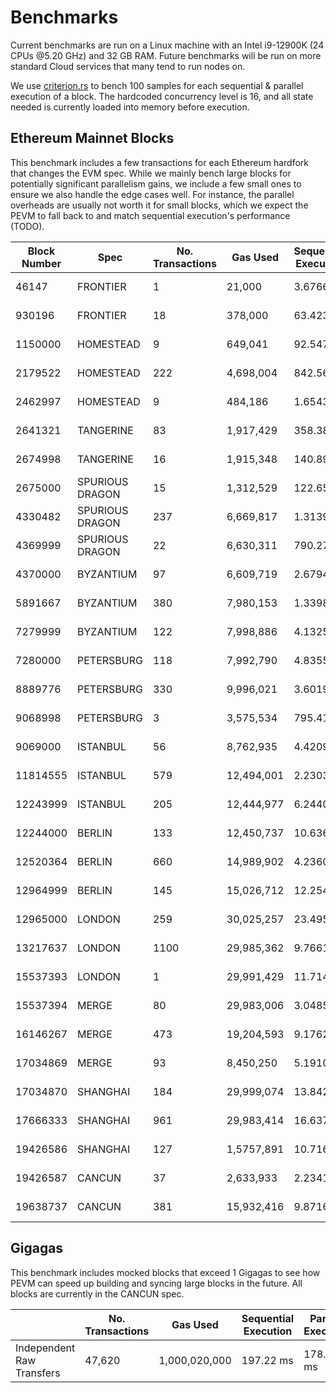 # Benchmarks

Current benchmarks are run on a Linux machine with an Intel i9-12900K (24 CPUs @5.20 GHz) and 32 GB RAM. Future benchmarks will be run on more standard Cloud services that many tend to run nodes on.

We use [criterion.rs](https://github.com/bheisler/criterion.rs) to bench 100 samples for each sequential & parallel execution of a block. The hardcoded concurrency level is 16, and all state needed is currently loaded into memory before execution.

## Ethereum Mainnet Blocks

This benchmark includes a few transactions for each Ethereum hardfork that changes the EVM spec. While we mainly bench large blocks for potentially significant parallelism gains, we include a few small ones to ensure we also handle the edge cases well. For instance, the parallel overheads are usually not worth it for small blocks, which we expect the PEVM to fall back to and match sequential execution's performance (TODO).

| Block Number | Spec            | No. Transactions | Gas Used   | Sequential Execution | Parallel Execution | P / S    |
| ------------ | --------------- | ---------------- | ---------- | -------------------- | ------------------ | -------- |
| 46147        | FRONTIER        | 1                | 21,000     | 3.6766 µs            | 5.5740 µs          | 1.52     |
| 930196       | FRONTIER        | 18               | 378,000    | 63.423 µs            | 138.54 µs          | 2.18     |
| 1150000      | HOMESTEAD       | 9                | 649,041    | 92.547 µs            | 165.06 µs          | 1.78     |
| 2179522      | HOMESTEAD       | 222              | 4,698,004  | 842.56 µs            | 1.8589 ms          | 2.21     |
| 2462997      | HOMESTEAD       | 9                | 484,186    | 1.6543 ms            | 2.0144 ms          | 1.22     |
| 2641321      | TANGERINE       | 83               | 1,917,429  | 358.38 µs            | 775.96 µs          | 2.17     |
| 2674998      | TANGERINE       | 16               | 1,915,348  | 140.89 µs            | 172.97 µs          | 1.23     |
| 2675000      | SPURIOUS DRAGON | 15               | 1,312,529  | 122.65 µs            | 179.45 µs          | 1.46     |
| 4330482      | SPURIOUS DRAGON | 237              | 6,669,817  | 1.3139 ms            | 1.0404 ms          | **0.79** |
| 4369999      | SPURIOUS DRAGON | 22               | 6,630,311  | 790.27 µs            | 535.04 µs          | **0.68** |
| 4370000      | BYZANTIUM       | 97               | 6,609,719  | 2.6794 ms            | 5.5789 ms          | 2.08     |
| 5891667      | BYZANTIUM       | 380              | 7,980,153  | 1.3398 ms            | 2.7562 ms          | 2.06     |
| 7279999      | BYZANTIUM       | 122              | 7,998,886  | 4.1325 ms            | 1.8857 ms          | **0.46** |
| 7280000      | PETERSBURG      | 118              | 7,992,790  | 4.8355 ms            | 3.3167 ms          | **0.69** |
| 8889776      | PETERSBURG      | 330              | 9,996,021  | 3.6019 ms            | 2.7731 ms          | **0.77** |
| 9068998      | PETERSBURG      | 3                | 3,575,534  | 795.41 µs            | 1.2223 ms          | 1.54     |
| 9069000      | ISTANBUL        | 56               | 8,762,935  | 4.4209 ms            | 5.1238 ms          | 1.16     |
| 11814555     | ISTANBUL        | 579              | 12,494,001 | 2.2303 ms            | 4.4384 ms          | 1.99     |
| 12243999     | ISTANBUL        | 205              | 12,444,977 | 6.2440 ms            | 5.9882 ms          | **0.96** |
| 12244000     | BERLIN          | 133              | 12,450,737 | 10.636 ms            | 13.572 ms          | 1.28     |
| 12520364     | BERLIN          | 660              | 14,989,902 | 4.2360 ms            | 7.5423 ms          | 1.78     |
| 12964999     | BERLIN          | 145              | 15,026,712 | 12.254 ms            | 15.639 ms          | 1.28     |
| 12965000     | LONDON          | 259              | 30,025,257 | 23.495 ms            | 14.322 ms          | **0.61** |
| 13217637     | LONDON          | 1100             | 29,985,362 | 9.7661 ms            | 9.4475 ms          | **0.97** |
| 15537393     | LONDON          | 1                | 29,991,429 | 11.714 µs            | 25.765 µs          | 2.2      |
| 15537394     | MERGE           | 80               | 29,983,006 | 3.0485 ms            | 3.1299 ms          | 1.03     |
| 16146267     | MERGE           | 473              | 19,204,593 | 9.1762 ms            | 5.3246 ms          | **0.58** |
| 17034869     | MERGE           | 93               | 8,450,250  | 5.1910 ms            | 4.6702 ms          | **0.9**  |
| 17034870     | SHANGHAI        | 184              | 29,999,074 | 13.842 ms            | 16.740 ms          | 1.21     |
| 17666333     | SHANGHAI        | 961              | 29,983,414 | 16.637 ms            | 11.654 ms          | **0.7**  |
| 19426586     | SHANGHAI        | 127              | 1,5757,891 | 10.716 ms            | 15.273 ms          | 1.43     |
| 19426587     | CANCUN          | 37               | 2,633,933  | 2.2341 ms            | 2.3952 ms          | 1.07     |
| 19638737     | CANCUN          | 381              | 15,932,416 | 9.8716 ms            | 12.113 ms          | 1.23     |

## Gigagas

This benchmark includes mocked blocks that exceed 1 Gigagas to see how PEVM can speed up building and syncing large blocks in the future. All blocks are currently in the CANCUN spec.

|                           | No. Transactions | Gas Used      | Sequential Execution | Parallel Execution | P / S   |
| ------------------------- | ---------------- | ------------- | -------------------- | ------------------ | ------- |
| Independent Raw Transfers | 47,620           | 1,000,020,000 | 197.22 ms            | 178.64 ms          | **91%** |
